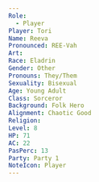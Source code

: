 ```yaml
---
Role:
  - Player
Player: Tori
Name: Reeva
Pronounced: REE-Vah
Art: 
Race: Eladrin
Gender: Other
Pronouns: They/Them
Sexuality: Bisexual
Age: Young Adult
Class: Sorceror
Background: Folk Hero
Alignment: Chaotic Good
Religion: 
Level: 8
HP: 71
AC: 22
PasPerc: 13
Party: Party 1
NoteIcon: Player
---
```

